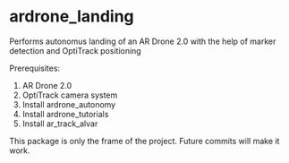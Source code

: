 # ardrone_landing
Performs autonomus landing of an AR Drone 2.0 with the help of marker detection and OptiTrack positioning

Prerequisites:
1. AR Drone 2.0
2. OptiTrack camera system
3. Install ardrone_autonomy
4. Install ardrone_tutorials
5. Install ar_track_alvar

This package is only the frame of the project. Future commits will make it work.
